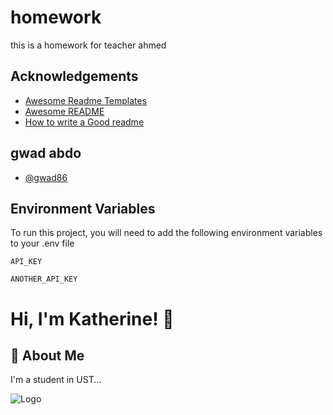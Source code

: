 
# homework

this is a homework for teacher ahmed

## Acknowledgements

 - [Awesome Readme Templates](https://awesomeopensource.com/project/elangosundar/awesome-README-templates)
 - [Awesome README](https://github.com/matiassingers/awesome-readme)
 - [How to write a Good readme](https://bulldogjob.com/news/449-how-to-write-a-good-readme-for-your-github-project)


## gwad abdo

- [@gwad86](https://www.github.com/octokatherine)


## Environment Variables

To run this project, you will need to add the following environment variables to your .env file

`API_KEY`

`ANOTHER_API_KEY`


# Hi, I'm Katherine! 👋


## 🚀 About Me
I'm a student in UST...


![Logo](https://dev-to-uploads.s3.amazonaws.com/uploads/articles/th5xamgrr6se0x5ro4g6.png)


